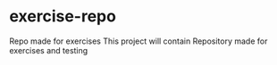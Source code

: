 # exercise-repo

Repo made for exercises 
This project will contain
Repository made for exercises and testing
